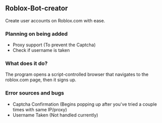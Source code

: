 ## Roblox-Bot-creator
Create user accounts on Roblox.com with ease.

### Planning on being added
- Proxy support (To prevent the Captcha)
- Check if username is taken

### What does it do?
The program opens a script-controlled browser that navigates to the roblox.com page, then it signs up.

### Error sources and bugs
- Captcha Confirmation (Begins popping up after you've tried a couple times with same IP/proxy)
- Username Taken (Not handled currently)
